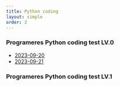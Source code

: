 ```yaml
---
title: Python coding
layout: simple
order: 2
---
```


### Programeres Python coding test LV.0
- [2023-09-20](/_posts/2023)
- [2023-09-21](/literature/stories/Franz_Kafka/饥饿艺术家)

  


### Programeres Python coding test LV.1

